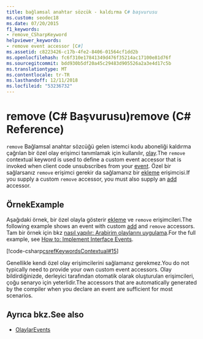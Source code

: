 ```yaml
---
title: bağlamsal anahtar sözcük - kaldırma C# başvurusu
ms.custom: seodec18
ms.date: 07/20/2015
f1_keywords:
- remove_CSharpKeyword
helpviewer_keywords:
- remove event accessor [C#]
ms.assetid: c8223426-c17b-4fe2-8406-01564cf1dd2b
ms.openlocfilehash: fc6f310e17841349d476f35214ac17100e81d76f
ms.sourcegitcommit: bdd930b5df20a45c29483d905526a2a3e4d17c5b
ms.translationtype: MT
ms.contentlocale: tr-TR
ms.lasthandoff: 12/11/2018
ms.locfileid: "53236732"
---
```

# <a name="remove-c-reference"></a><span data-ttu-id="c2659-102">remove (C# Başvurusu)</span><span class="sxs-lookup"><span data-stu-id="c2659-102">remove (C# Reference)</span></span>

<span data-ttu-id="c2659-103">`remove` Bağlamsal anahtar sözcüğü gelen istemci kodu aboneliği kaldırma çağrılan bir özel olay erişimci tanımlamak için kullanılır, [olay](event.md).</span><span class="sxs-lookup"><span data-stu-id="c2659-103">The `remove` contextual keyword is used to define a custom event accessor that is invoked when client code unsubscribes from your [event](event.md).</span></span> <span data-ttu-id="c2659-104">Özel bir sağlarsanız `remove` erişimci gerekir da sağlamanız bir [ekleme](add.md) erişimcisi.</span><span class="sxs-lookup"><span data-stu-id="c2659-104">If you supply a custom `remove` accessor, you must also supply an [add](add.md) accessor.</span></span>

## <a name="example"></a><span data-ttu-id="c2659-105">Örnek</span><span class="sxs-lookup"><span data-stu-id="c2659-105">Example</span></span>

<span data-ttu-id="c2659-106">Aşağıdaki örnek, bir özel olayla gösterir [ekleme](add.md) ve `remove` erişimcileri.</span><span class="sxs-lookup"><span data-stu-id="c2659-106">The following example shows an event with custom [add](add.md) and `remove` accessors.</span></span> <span data-ttu-id="c2659-107">Tam bir örnek için bkz [nasıl yapılır:  Arabirim olaylarını uygulama](../../programming-guide/events/how-to-implement-interface-events.md).</span><span class="sxs-lookup"><span data-stu-id="c2659-107">For the full example, see [How to:  Implement Interface Events](../../programming-guide/events/how-to-implement-interface-events.md).</span></span>

 [!code-csharp[csrefKeywordsContextual#15](~/samples/snippets/csharp/VS_Snippets_VBCSharp/csrefKeywordsContextual/CS/csrefKeywordsContextual.cs#15)]

<span data-ttu-id="c2659-108">Genellikle kendi özel olay erişimcilerini sağlamanız gerekmez.</span><span class="sxs-lookup"><span data-stu-id="c2659-108">You do not typically need to provide your own custom event accessors.</span></span> <span data-ttu-id="c2659-109">Olay bildirdiğinizde, derleyici tarafından otomatik olarak oluşturulan erişimcileri, çoğu senaryo için yeterlidir.</span><span class="sxs-lookup"><span data-stu-id="c2659-109">The accessors that are automatically generated by the compiler when you declare an event are sufficient for most scenarios.</span></span>

## <a name="see-also"></a><span data-ttu-id="c2659-110">Ayrıca bkz.</span><span class="sxs-lookup"><span data-stu-id="c2659-110">See also</span></span>

- [<span data-ttu-id="c2659-111">Olaylar</span><span class="sxs-lookup"><span data-stu-id="c2659-111">Events</span></span>](../../programming-guide/events/index.md)